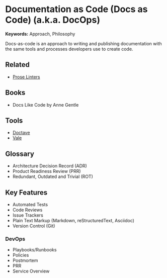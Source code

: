 # Documentation as Code (Docs as Code) (a.k.a. DocOps)

<!--
https://pronovix.com/blog/cicd-and-docs-code-workflow
https://www.sensedia.com/post/doc-as-code-documenting-agile-architecture-products
https://www.everythingtechnicalwriting.com/dosc-as-code/
https://technology.blog.gov.uk/2017/08/25/why-we-use-a-docs-as-code-approach-for-technical-documentation/
https://blog.mia-platform.eu/en/docs-as-code-how-does-it-improve-developer-experience
https://opensource.com/article/22/10/docs-as-code
https://capsulecorplab.github.io/docs-as-code/
https://www.writethedocs.org/guide/docs-as-code/
https://blog.cloudflare.com/our-docs-as-code-approach/
https://www.knowledgeowl.com/blog/posts/docs-as-code/
https://engineering.grab.com/doc-as-code
https://idratherbewriting.com/trends/trends-to-follow-or-forget-docs-as-code.html
https://idratherbewriting.com/learnapidoc/pubapis_docs_as_code.html
https://www.parson-europe.com/en/knowledge-base/docs-code-technical-documentation
https://about.gitlab.com/blog/2022/10/12/five-fast-facts-about-docs-as-code-at-gitlab/
-->

<!--
https://esli.blog.br/doc-as-a-code-docops-sre#heading-doc-as-a-code
https://esli.blog.br/docs-as-code-documentacao-como-codigo
-->

**Keywords:** Approach, Philosophy

Docs-as-code is an approach to writing and publishing documentation with the same tools and processes developers use to create code.

## Related

- [Prose Linters](/prose.md#linters)

## Books

- Docs Like Code by Anne Gentle

## Tools

- [Doctave](/doctave.md)
- [Vale](/vale.md)

<!--
https://nextra.site
-->

## Glossary

- Architecture Decision Record (ADR)
- Product Readiness Review (PRR)
- Redundant, Outdated and Trivial (ROT)

## Key Features

- Automated Tests
- Code Reviews
- Issue Trackers
- Plain Text Markup (Markdown, reStructuredText, Asciidoc)
- Version Control (Git)

### DevOps

- Playbooks/Runbooks
- Policies
- Postmortem
- PRR
- Service Overview
